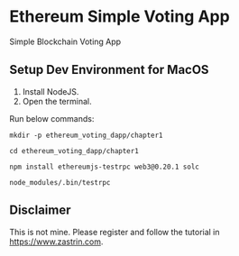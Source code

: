 # Ethereum Simple Voting App
Simple Blockchain Voting App

## Setup Dev Environment for MacOS
1) Install NodeJS.
2) Open the terminal.

Run below commands:

`mkdir -p ethereum_voting_dapp/chapter1` 

`cd ethereum_voting_dapp/chapter1` 

`npm install ethereumjs-testrpc web3@0.20.1 solc` 

`node_modules/.bin/testrpc` 

## Disclaimer

This is not mine. Please register and follow the tutorial in https://www.zastrin.com.


